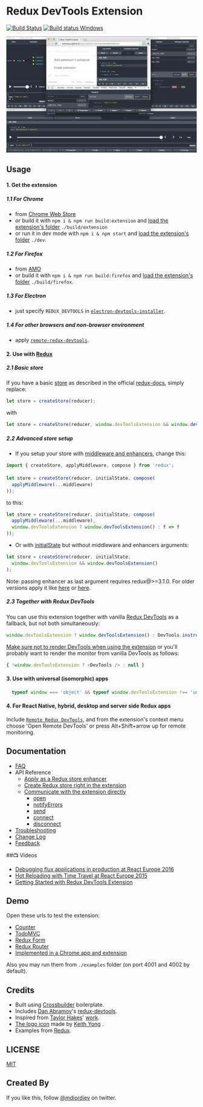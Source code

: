 # Redux DevTools Extension

[![Build Status](https://travis-ci.org/zalmoxisus/redux-devtools-extension.svg)](https://travis-ci.org/zalmoxisus/redux-devtools-extension) [![Build status Windows](https://ci.appveyor.com/api/projects/status/9c6rxgyjye98lhxg?svg=true)](https://ci.appveyor.com/project/zalmoxisus/redux-devtools-extension)

![Demo](demo/v1.3.0.png)

## Usage

#### 1. Get the extension
##### 1.1 For Chrome
 - from [Chrome Web Store](https://chrome.google.com/webstore/detail/redux-devtools/lmhkpmbekcpmknklioeibfkpmmfibljd)
 - or build it with `npm i & npm run build:extension` and [load the extension's folder](https://developer.chrome.com/extensions/getstarted#unpacked) `./build/extension`
 - or run it in dev mode with `npm i & npm start` and [load the extension's folder](https://developer.chrome.com/extensions/getstarted#unpacked) `./dev`.

##### 1.2 For Firefox
 - from [AMO](https://addons.mozilla.org/en-US/firefox/addon/remotedev/)
 - or build it with `npm i & npm run build:firefox` and [load the extension's folder](https://developer.mozilla.org/en-US/Add-ons/WebExtensions/Temporary_Installation_in_Firefox) `./build/firefox`.

##### 1.3 For Electron
  - just specify `REDUX_DEVTOOLS` in [`electron-devtools-installer`](https://github.com/GPMDP/electron-devtools-installer).

##### 1.4 For other browsers and non-browser environment
  - apply [`remote-redux-devtools`](https://github.com/zalmoxisus/remote-redux-devtools). 

#### 2. Use with [Redux](https://github.com/rackt/redux)
##### 2.1 Basic store
  
  If you have a basic [store](http://redux.js.org/docs/api/createStore.html) as described in the official [redux-docs](http://redux.js.org/index.html), simply replace:
  ```javascript
  let store = createStore(reducer);
  ```
  with
  ```javascript
  let store = createStore(reducer, window.devToolsExtension && window.devToolsExtension());
  ```

##### 2.2 Advanced store setup
  - If you setup your store with [middleware and enhancers](http://redux.js.org/docs/api/applyMiddleware.html), change this:
  ```javascript
  import { createStore, applyMiddleware, compose } from 'redux';
  
  let store = createStore(reducer, initialState, compose(
    applyMiddleware(...middleware)
  ));
  ```
  to this:
  ```javascript
  let store = createStore(reducer, initialState, compose(
    applyMiddleware(...middleware),
    window.devToolsExtension ? window.devToolsExtension() : f => f
  ));
  ```
  - Or with [initialState](http://redux.js.org/docs/api/createStore.html) but without middleware and enhancers arguments:
  
  ```javascript
  let store = createStore(reducer, initialState, 
    window.devToolsExtension && window.devToolsExtension()
  );
  ```
  Note: passing enhancer as last argument requires redux@>=3.1.0. For older versions apply it like [here](https://github.com/zalmoxisus/redux-devtools-extension/blob/v0.4.2/examples/todomvc/store/configureStore.js) or [here](https://github.com/zalmoxisus/redux-devtools-extension/blob/v0.4.2/examples/counter/store/configureStore.js#L7-L12).

##### 2.3 Together with Redux DevTools
  You can use this extension together with vanilla [Redux DevTools](https://github.com/gaearon/redux-devtools) as a fallback, but not both simultaneously:
  ```js
  window.devToolsExtension ? window.devToolsExtension() : DevTools.instrument()
  ```
  
  [Make sure not to render DevTools when using the extension](https://github.com/zalmoxisus/redux-devtools-extension/issues/57) or you'll probably want to render the monitor from vanilla DevTools as follows: 
  ```js
  { !window.devToolsExtension ? <DevTools /> : null }
  ```
  
  
#### 3. Use with universal (isomorphic) apps
```javascript
  typeof window === 'object' && typeof window.devToolsExtension !== 'undefined' ? window.devToolsExtension() : f => f
```
#### 4. For React Native, hybrid, desktop and server side Redux apps
  Include [`Remote Redux DevTools`](https://github.com/zalmoxisus/remote-redux-devtools), and from the extension's context menu choose 'Open Remote DevTools' or press Alt+Shift+arrow up for remote monitoring.
  
## Documentation

- [FAQ](docs/FAQ.md)
- API Reference
  - [Apply as a Redux store enhancer](docs/API/Arguments.md#windowdevtoolsextensionconfig)
  - [Create Redux store right in the extension](docs/API/Arguments.md#windowdevtoolsextensionreducer-preloadedstate-config)
  - [Communicate with the extension directly](docs/API/Methods.md)
    - [open](docs/API/Methods.md#windowdevtoolsextensionopenposition)
    - [notifyErrors](docs/API/Methods.md#windowdevtoolsextensionnotifyerrorsonerror)
    - [send](docs/API/Methods.md#windowdevtoolsextensionlistenonmessage-instanceid)
    - [connect](docs/API/Methods.md#windowdevtoolsextensionconnectconfig)
    - [disconnect](docs/API/Methods.md#windowdevtoolsextensiondisconnect)
- [Troubleshooting](docs/Troubleshooting.md)
- [Change Log](https://github.com/zalmoxisus/redux-devtools-extension/releases)
- [Feedback](docs/Feedback.md)

##📺 Videos

- [Debugging flux applications in production at React Europe 2016](https://youtu.be/YU8jQ2HtqH4)
- [Hot Reloading with Time Travel at React Europe 2015](https://youtu.be/xsSnOQynTHs)
- [Getting Started with Redux DevTools Extension](https://egghead.io/lessons/javascript-getting-started-with-redux-dev-tools)

## Demo
Open these urls to test the extension:

 - [Counter](http://zalmoxisus.github.io/redux-devtools-extension/examples/counter/)
 - [TodoMVC](http://zalmoxisus.github.io/redux-devtools-extension/examples/todomvc/)
 - [Redux Form](http://erikras.github.io/redux-form/#/examples/simple)
 - [Redux Router](http://zalmoxisus.github.io/redux-devtools-extension/examples/router/)
 - [Implemented in a Chrome app and extension](https://github.com/zalmoxisus/browser-redux)

Also you may run them from `./examples` folder (on port 4001 and 4002 by default).

## Credits

 - Built using [Crossbuilder](https://github.com/zalmoxisus/crossbuilder) boilerplate.
 - Includes [Dan Abramov](https://github.com/gaearon)'s [redux-devtools](https://github.com/gaearon/redux-devtools).
 - Inspired from [Taylor Hakes](https://github.com/taylorhakes)' [work](https://github.com/taylorhakes/redux-devtools/tree/chrome-devtools).
 - [The logo icon](https://github.com/rackt/redux/issues/151#issuecomment-150060367) made by [Keith Yong](https://github.com/keithyong) .
 - Examples from [Redux](https://github.com/rackt/redux/tree/master/examples).

## LICENSE

[MIT](LICENSE)

## Created By

If you like this, follow [@mdiordiev](https://twitter.com/mdiordiev) on twitter.
